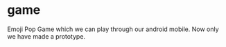 # game
Emoji Pop Game which we can play through our android mobile. Now only we have made a prototype.
